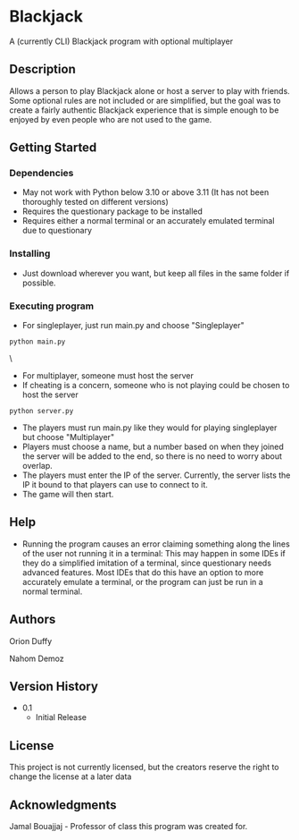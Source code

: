 <!-- README copied from https://gist.github.com/DomPizzie/7a5ff55ffa9081f2de27c315f5018afc#file-readme-template-md -->
# Blackjack

A (currently CLI) Blackjack program with optional multiplayer

## Description

Allows a person to play Blackjack alone or host a server to play with friends. Some optional rules are not included or are simplified, but the goal was to create a fairly authentic Blackjack experience that is simple enough to be enjoyed by even people who are not used to the game.

## Getting Started

### Dependencies

* May not work with Python below 3.10 or above 3.11 (It has not been thoroughly tested on different versions)
* Requires the questionary package to be installed
* Requires either a normal terminal or an accurately emulated terminal due to questionary

### Installing

* Just download wherever you want, but keep all files in the same folder if possible.

### Executing program

* For singleplayer, just run main.py and choose "Singleplayer"
```
python main.py
```
\

* For multiplayer, someone must host the server
* If cheating is a concern, someone who is not playing could be chosen to host the server
```
python server.py
```
* The players must run main.py like they would for playing singleplayer but choose "Multiplayer"
* Players must choose a name, but a number based on when they joined the server will be added to the end, so there is no need to worry about overlap.
* The players must enter the IP of the server. Currently, the server lists the IP it bound to that players can use to connect to it.
* The game will then start.

## Help

* Running the program causes an error claiming something along the lines of the user not running it in a terminal:
This may happen in some IDEs if they do a simplified imitation of a terminal, since questionary needs advanced features. Most IDEs that do this have an option to more accurately emulate a terminal, or the program can just be run in a normal terminal.

## Authors

Orion Duffy

Nahom Demoz

## Version History

* 0.1
    * Initial Release

## License

This project is not currently licensed, but the creators reserve the right to change the license at a later data

## Acknowledgments
Jamal Bouajjaj - Professor of class this program was created for.